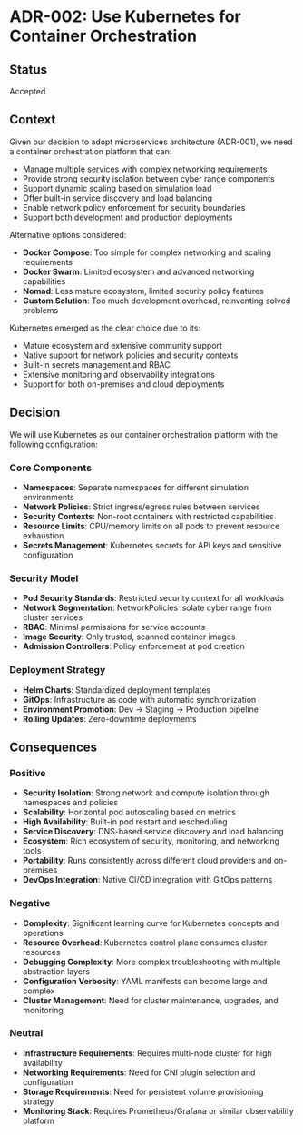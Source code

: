 # ADR-002: Use Kubernetes for Container Orchestration

## Status

Accepted

## Context

Given our decision to adopt microservices architecture (ADR-001), we need a container orchestration platform that can:
- Manage multiple services with complex networking requirements
- Provide strong security isolation between cyber range components
- Support dynamic scaling based on simulation load
- Offer built-in service discovery and load balancing
- Enable network policy enforcement for security boundaries
- Support both development and production deployments

Alternative options considered:
- **Docker Compose**: Too simple for complex networking and scaling requirements
- **Docker Swarm**: Limited ecosystem and advanced networking capabilities
- **Nomad**: Less mature ecosystem, limited security policy features
- **Custom Solution**: Too much development overhead, reinventing solved problems

Kubernetes emerged as the clear choice due to its:
- Mature ecosystem and extensive community support
- Native support for network policies and security contexts
- Built-in secrets management and RBAC
- Extensive monitoring and observability integrations
- Support for both on-premises and cloud deployments

## Decision

We will use Kubernetes as our container orchestration platform with the following configuration:

### Core Components
- **Namespaces**: Separate namespaces for different simulation environments
- **Network Policies**: Strict ingress/egress rules between services
- **Security Contexts**: Non-root containers with restricted capabilities
- **Resource Limits**: CPU/memory limits on all pods to prevent resource exhaustion
- **Secrets Management**: Kubernetes secrets for API keys and sensitive configuration

### Security Model
- **Pod Security Standards**: Restricted security context for all workloads
- **Network Segmentation**: NetworkPolicies isolate cyber range from cluster services
- **RBAC**: Minimal permissions for service accounts
- **Image Security**: Only trusted, scanned container images
- **Admission Controllers**: Policy enforcement at pod creation

### Deployment Strategy
- **Helm Charts**: Standardized deployment templates
- **GitOps**: Infrastructure as code with automatic synchronization
- **Environment Promotion**: Dev → Staging → Production pipeline
- **Rolling Updates**: Zero-downtime deployments

## Consequences

### Positive
- **Security Isolation**: Strong network and compute isolation through namespaces and policies
- **Scalability**: Horizontal pod autoscaling based on metrics
- **High Availability**: Built-in pod restart and rescheduling
- **Service Discovery**: DNS-based service discovery and load balancing
- **Ecosystem**: Rich ecosystem of security, monitoring, and networking tools
- **Portability**: Runs consistently across different cloud providers and on-premises
- **DevOps Integration**: Native CI/CD integration with GitOps patterns

### Negative
- **Complexity**: Significant learning curve for Kubernetes concepts and operations
- **Resource Overhead**: Kubernetes control plane consumes cluster resources
- **Debugging Complexity**: More complex troubleshooting with multiple abstraction layers
- **Configuration Verbosity**: YAML manifests can become large and complex
- **Cluster Management**: Need for cluster maintenance, upgrades, and monitoring

### Neutral
- **Infrastructure Requirements**: Requires multi-node cluster for high availability
- **Networking Requirements**: Need for CNI plugin selection and configuration
- **Storage Requirements**: Need for persistent volume provisioning strategy
- **Monitoring Stack**: Requires Prometheus/Grafana or similar observability platform